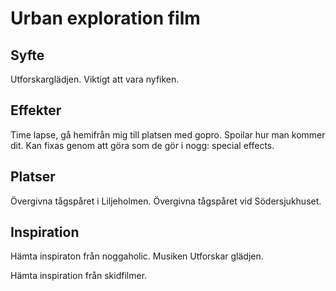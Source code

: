 Urban exploration film
======================

Syfte
-----

Utforskarglädjen.
Viktigt att vara nyfiken.

Effekter
--------

Time lapse, gå hemifrån mig till platsen med gopro.
	Spoilar hur man kommer dit.
		Kan fixas genom att göra som de gör i nogg: special effects.

Platser
-------

Övergivna tågspåret i Liljeholmen.
Övergivna tågspåret vid Södersjukhuset.

Inspiration
-----------

Hämta inspiraton från noggaholic.
	Musiken
	Utforskar glädjen.

Hämta inspiration från skidfilmer.
